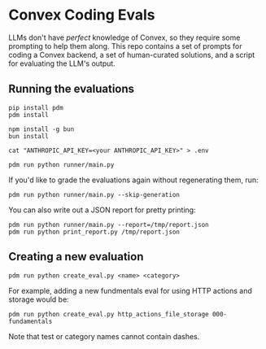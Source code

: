 # Convex Coding Evals

LLMs don't have *perfect* knowledge of Convex, so they require some prompting
to help them along. This repo contains a set of prompts for coding a Convex
backend, a set of human-curated solutions, and a script for evaluating the
LLM's output.

## Running the evaluations
```
pip install pdm
pdm install

npm install -g bun
bun install

cat "ANTHROPIC_API_KEY=<your ANTHROPIC_API_KEY>" > .env

pdm run python runner/main.py 
```

If you'd like to grade the evaluations again without regenerating them, run:
```
pdm run python runner/main.py --skip-generation
```

You can also write out a JSON report for pretty printing:
```
pdm run python runner/main.py --report=/tmp/report.json
pdm run python print_report.py /tmp/report.json
```

## Creating a new evaluation
```
pdm run python create_eval.py <name> <category>
```
For example, adding a new fundmentals eval for using HTTP actions and storage would be:
```
pdm run python create_eval.py http_actions_file_storage 000-fundamentals
```
Note that test or category names cannot contain dashes.
